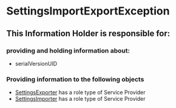 # SettingsImportExportException
## This Information Holder is responsible for:
### providing and holding information about: 
* serialVersionUID
### Providing information to the following objects 
* [SettingsExporter](../ServiceProviders/SettingsExporter.md) has a role type of Service Provider
* [SettingsImporter](../ServiceProviders/SettingsImporter.md) has a role type of Service Provider
